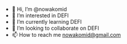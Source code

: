 - 👋 Hi, I’m @nowakomid
- 👀 I’m interested in DEFI
- 🌱 I’m currently learning DEFI
- 💞️ I’m looking to collaborate on DEFI
- 📫 How to reach me nowakomid@gmail.com


<!---
nowakomid/nowakomid is a ✨ special ✨ repository because its `README.md` (this file) appears on your GitHub profile.
You can click the Preview link to take a look at your changes.
--->
